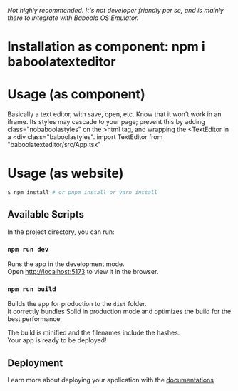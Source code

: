 _Not highly recommended. It's not developer friendly per se, and is mainly there to integrate with Baboola OS Emulator._

# Installation as component: npm i baboolatexteditor

# Usage (as component)

Basically a text editor, with save, open, etc. Know that it won't work in an iframe. Its styles may cascade to your page; prevent this by adding class="nobaboolastyles" on the >html tag, and wrapping the <TextEditor in a <div class="baboolastyles".
import TextEditor from "baboolatexteditor/src/App.tsx"


# Usage (as website)


```bash
$ npm install # or pnpm install or yarn install
```

 
## Available Scripts

In the project directory, you can run:

### `npm run dev`

Runs the app in the development mode.<br>
Open [http://localhost:5173](http://localhost:5173) to view it in the browser.

### `npm run build`

Builds the app for production to the `dist` folder.<br>
It correctly bundles Solid in production mode and optimizes the build for the best performance.

The build is minified and the filenames include the hashes.<br>
Your app is ready to be deployed!

## Deployment

Learn more about deploying your application with the [documentations](https://vite.dev/guide/static-deploy.html)
